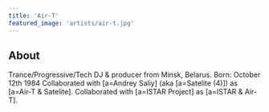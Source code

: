 ```yaml
---
title: 'Air-T'
featured_image: 'artists/air-t.jpg'
---
```


## About

Trance/Progressive/Tech DJ & producer from Minsk, Belarus.
Born: October 12th 1984
Collaborated with [a=Andrey Saliy] (aka [a=Satelite (4)]) as [a=Air-T & Satelite].
Collaborated with [a=ISTAR Project] as [a=ISTAR & Air-T].

